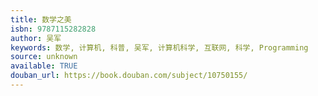 ```yaml
---
title: 数学之美
isbn: 9787115282828
author: 吴军
keywords: 数学, 计算机, 科普, 吴军, 计算机科学, 互联网, 科学, Programming
source: unknown
available: TRUE
douban_url: https://book.douban.com/subject/10750155/
---
```

